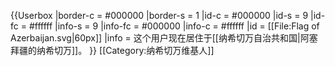 {{Userbox
  |border-c = #000000
  |border-s = 1
  |id-c     = #000000
  |id-s     = 9
  |id-fc    = #ffffff
  |info-s   = 9
  |info-fc  = #000000
  |info-c   = #ffffff
  |id       = [[File:Flag of Azerbaijan.svg|60px]]
  |info     = 这个用户现在居住于[[纳希切万自治共和国|阿塞拜疆的纳希切万]]。
}}
[[Category:纳希切万维基人]]